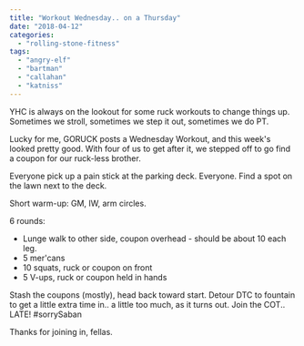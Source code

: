 ```yaml
---
title: "Workout Wednesday.. on a Thursday"
date: "2018-04-12"
categories: 
  - "rolling-stone-fitness"
tags: 
  - "angry-elf"
  - "bartman"
  - "callahan"
  - "katniss"
---
```


YHC is always on the lookout for some ruck workouts to change things up. Sometimes we stroll, sometimes we step it out, sometimes we do PT.

Lucky for me, GORUCK posts a Wednesday Workout, and this week's looked pretty good. With four of us to get after it, we stepped off to go find a coupon for our ruck-less brother.

Everyone pick up a pain stick at the parking deck. Everyone. Find a spot on the lawn next to the deck.

Short warm-up: GM, IW, arm circles.

6 rounds:

- Lunge walk to other side, coupon overhead - should be about 10 each leg.
- 5 mer'cans
- 10 squats, ruck or coupon on front
- 5 V-ups, ruck or coupon held in hands

Stash the coupons (mostly), head back toward start. Detour DTC to fountain to get a little extra time in.. a little too much, as it turns out. Join the COT.. LATE! #sorrySaban

Thanks for joining in, fellas.
